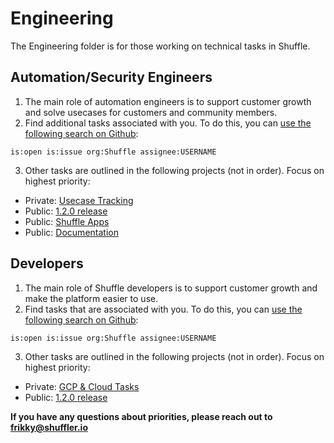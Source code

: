 # Engineering
The Engineering folder is for those working on technical tasks in Shuffle. 

## Automation/Security Engineers
1. The main role of automation engineers is to support customer growth and solve usecases for customers and community members.
2. Find additional tasks associated with you. To do this, you can [use the following search on Github](https://github.com/search):
```
is:open is:issue org:Shuffle assignee:USERNAME
```
3. Other tasks are outlined in the following projects (not in order). Focus on highest priority:
  - Private: [Usecase Tracking](https://github.com/orgs/Shuffle/projects/7/views/7)
  - Public: [1.2.0 release](https://github.com/orgs/Shuffle/projects/8)
  - Public: [Shuffle Apps](https://github.com/Shuffle/python-apps)
  - Public: [Documentation](https://github.com/Shuffle/shuffle-docs)

## Developers
1. The main role of Shuffle developers is to support customer growth and make the platform easier to use.
2. Find tasks that are associated with you. To do this, you can [use the following search on Github](https://github.com/search):
```
is:open is:issue org:Shuffle assignee:USERNAME
```

3. Other tasks are outlined in the following projects (not in order). Focus on highest priority:
  - Private: [GCP & Cloud Tasks](https://github.com/orgs/Shuffle/projects/4/views/7)
  - Public: [1.2.0 release](https://github.com/orgs/Shuffle/projects/8)


**If you have any questions about priorities, please reach out to frikky@shuffler.io** 
